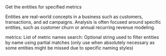 <instructions>
Get the entities for specified metrics

Entities are real-world concepts in a business such as customers,
transactions, and ad campaigns. Analysis is often focused around
specific entities, such as customer churn or
annual recurring revenue modeling.
</instructions>

<parameters>
metrics: List of metric names
search: Optional string used to filter entities by name using partial matches (only use when absolutely necessary as some entities might be missed due to specific naming styles)
</parameters>